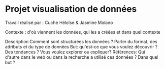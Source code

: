 # Projet visualisation de données 

Travail réalisé par : Cuche Héloïse & Jasmine Molano 



Contexte : d'où viennent les données, qui les a créées et dans quel contexte

Description Comment sont structurées les données ? Parler du format, des attributs et du type de données
But: qu'est-ce que vous voulez découvrir ? Des tendances ? Vous voulez explorer ou expliquer?
Références: Qui d'autre dans le web ou dans la recherche a utilisé ces données ? Dans quel but ?
